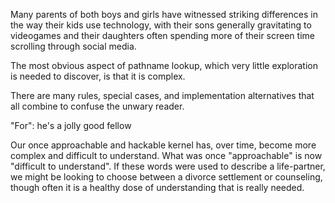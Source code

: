 Many parents of both boys and girls have witnessed striking differences in the way their kids use technology, with their sons generally gravitating to videogames and their daughters often spending more of their screen time scrolling through social media.

The most obvious aspect of pathname lookup, which very little exploration is needed to discover, is that it is complex.


There are many rules, special cases, and implementation alternatives that all combine to confuse the unwary reader.


"For": he's a jolly good fellow


Our once approachable and hackable kernel has, over time, become more complex and difficult to understand.
What was once "approachable" is now "difficult to understand". If these words were used to describe a life-partner, we might be looking to choose between a divorce settlement or counseling, though often it is a healthy dose of understanding that is really needed.
